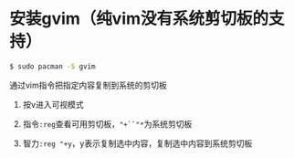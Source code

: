 # 安装gvim（纯vim没有系统剪切板的支持）

```bash
$ sudo pacman -S gvim
```

通过vim指令把指定内容复制到系统的剪切板

1. 按v进入可视模式

2. 指令`:reg`查看可用剪切板，`"+``"*`为系统剪切板

3. 智力`:reg "+y`，y表示复制选中内容，复制选中内容到系统剪切板
